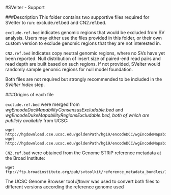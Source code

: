 #SVelter - Support

###Description
This folder contains two supportive files required for SVelter to run: exclude.ref.bed and CN2.ref.bed.  

`exclude.ref.bed` indicates genomic regions that would be excluded from SV analysis. Users may either use the files provided in this folder, or their own custom version to exclude genomic regions that they are not interested in.

`CN2.ref.bed` indicates copy neutral genomic regions, where no SVs have yet been reported. Null distribution of insert size of paired-end read pairs and read depth are  built based on such regions. If not provided, SVelter would randomly sample genomic regions for null model foundation.

Both files are not required but strongly recommended to be included in the *SVelter Index* step.

###Origins of each file

`exclude.ref.bed` were merged from *wgEncodeDacMapabilityConsensusExcludable.bed* and *wgEncodeDukeMapabilityRegionsExcludable.bed, both of which are publicly available* from UCSC:
```
wget http://hgdownload.cse.ucsc.edu/goldenPath/hg19/encodeDCC/wgEncodeMapability/wgEncodeDacMapabilityConsensusExcludable.bed.gz
wget http://hgdownload.cse.ucsc.edu/goldenPath/hg19/encodeDCC/wgEncodeMapability/wgEncodeDukeMapabilityRegionsExcludable.bed.gz 
```

`CN2.ref.bed` were obtained from the Genome STRiP reference metadata at the Broad Institute:
```
wget ftp://ftp.broadinstitute.org/pub/svtoolkit/reference_metadata_bundles/1000G_phase3_12May2015.tar.gz
```

The UCSC Genome Browser tool *liftover* was used to convert both files to different versions according the reference genome used 
